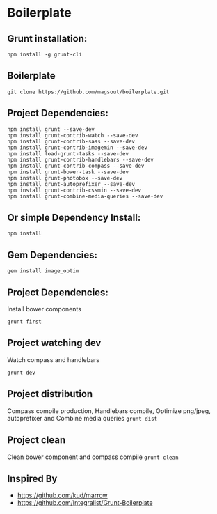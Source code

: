 Boilerplate
===========

## Grunt installation:
```
npm install -g grunt-cli
```

## Boilerplate
```
git clone https://github.com/magsout/boilerplate.git
```

## Project Dependencies:
```
npm install grunt --save-dev
npm install grunt-contrib-watch --save-dev
npm install grunt-contrib-sass --save-dev
npm install grunt-contrib-imagemin --save-dev
npm install load-grunt-tasks --save-dev
npm install grunt-contrib-handlebars --save-dev
npm install grunt-contrib-compass --save-dev
npm install grunt-bower-task --save-dev
npm install grunt-photobox --save-dev
npm install grunt-autoprefixer --save-dev
npm install grunt-contrib-cssmin --save-dev
npm install grunt-combine-media-queries --save-dev
```

## Or simple Dependency Install:
```
npm install 
```

## Gem Dependencies:
```
gem install image_optim
```

## Project Dependencies:
Install bower components
```
grunt first
```

## Project watching dev
Watch compass and handlebars
```
grunt dev
```

## Project distribution
Compass compile production, Handlebars compile, Optimize png/jpeg, autoprefixer and Combine media queries
```grunt dist```

## Project clean
Clean bower component and compass compile
```grunt clean```

##  Inspired By

- https://github.com/kud/marrow
- https://github.com/Integralist/Grunt-Boilerplate
